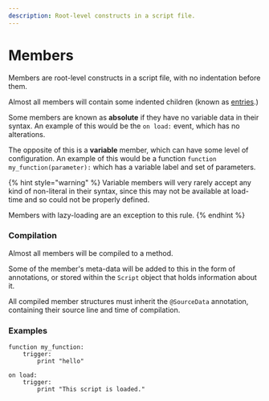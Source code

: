 ```yaml
---
description: Root-level constructs in a script file.
---
```


# Members

Members are root-level constructs in a script file, with no indentation before them.

Almost all members will contain some indented children (known as [entries](entries.md).)

Some members are known as **absolute** if they have no variable data in their syntax. An example of this would be the `on load:` event, which has no alterations.

The opposite of this is a **variable** member, which can have some level of configuration. An example of this would be a function `function my_function(parameter):` which has a variable label and set of parameters.

{% hint style="warning" %}
Variable members will very rarely accept any kind of non-literal in their syntax, since this may not be available at load-time and so could not be properly defined.

Members with lazy-loading are an exception to this rule.
{% endhint %}

### Compilation

Almost all members will be compiled to a method.

Some of the member's meta-data will be added to this in the form of annotations, or stored within the `Script` object that holds information about it.

All compiled member structures must inherit the `@SourceData` annotation, containing their source line and time of compilation.

### Examples

```clike
function my_function:
    trigger:
        print "hello"
```

```clike
on load:
    trigger:
        print "This script is loaded."
```

